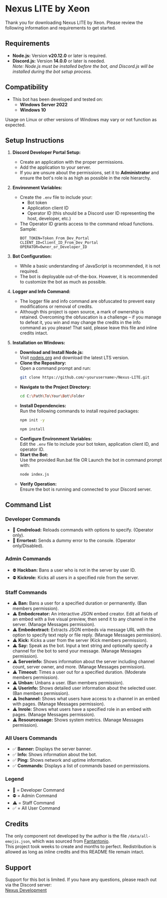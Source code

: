 # Nexus LITE by Xeon

Thank you for downloading Nexus LITE by Xeon. Please review the following information and requirements to get started.

## Requirements

- **Node.js:** Version **v20.12.0** or later is required.  
- **Discord.js:** Version **14.0.0** or later is needed.  
  *Note: Node.js must be installed before the bot, and Discord.js will be installed during the bot setup process.*

## Compatibility

- This bot has been developed and tested on:
  - **Windows Server 2022**
  - **Windows 10**

Usage on Linux or other versions of Windows may vary or not function as expected.

## Setup Instructions

1. **Discord Developer Portal Setup:**
   - Create an application with the proper permissions.
   - Add the application to your server.
   - If you are unsure about the permissions, set it to **Administrator** and ensure the bot's role is as high as possible in the role hierarchy.

2. **Environment Variables:**
   - Create the `.env` file to include your:
     - Bot token
     - Application client ID
     - Operator ID (this should be a Discord user ID representing the host, developer, etc.)
   - The Operator ID grants access to the command reload functions.
     Sample:
     ```
     BOT_TOKEN=Token_From_Dev_Portal
     CLIENT_ID=Client_ID_From_Dev_Portal
     OPERATOR=Owner_or_Developer_ID
     ```

3. **Bot Configuration:**
   - While a basic understanding of JavaScript is recommended, it is not required.
   - The bot is deployable out-of-the-box. However, it is recommended to customize the bot as much as possible.

4. **Logger and Info Command:**
   - The logger file and info command are obfuscated to prevent easy modifications or removal of credits.
   - Although this project is open source, a mark of ownership is retained. Overcoming the obfuscation is a challenge – if you manage to defeat it, you win and may change the credits in the info command as you please! That said, please leave this file and inline credits intact.

5. **Installation on Windows:**
   - **Download and Install Node.js:**  
     Visit [nodejs.org](https://nodejs.org/) and download the latest LTS version.
   - **Clone the Repository:**  
     Open a command prompt and run:
     ```bash
     git clone https://github.com/<yourusername>/Nexus-LITE.git
     ```
   - **Navigate to the Project Directory:**  
     ```bash
     cd C:\Path\To\Your\Bot\Folder
     ```
   - **Install Dependencies:**  
     Run the following commands to install required packages:
     ```bash
     npm init -y
     ```
     ```bash
     npm install
     ```
   - **Configure Environment Variables:**  
     Edit the `.env` file to include your bot token, application client ID, and operator ID.
   - **Start the Bot:**  
     Use the provided Run.bat file OR
     Launch the bot in command prompt with:
     ```bash
     node index.js
     ```
   - **Verify Operation:**  
     Ensure the bot is running and connected to your Discord server.

## Command List

### Developer Commands
- 🚫 **Cmdreload:** Reloads commands with options to specify. (Operator only).
- 🚫 **Errortest:** Sends a dummy error to the console. (Operator only/Disabled).

### Admin Commands
- ⛔ **Hackban:** Bans a user who is not in the server by user ID.
- ⛔ **Kickrole:** Kicks all users in a specified role from the server.

### Staff Commands
- ⚠️ **Ban:** Bans a user for a specified duration or permanently. (Ban members permission).
- ⚠️ **Embedcreator:** An interactive JSON embed creator. Edit all fields of an embed with a live visual preview, then send it to any channel in the server. (Manage Messages permission).
- ⚠️ **Embedextract:** Extracts JSON embeds via message URL with the option to specify text reply or file reply. (Manage Messages permission).
- ⚠️ **Kick:** Kicks a user from the server (Kick members permission).
- ⚠️ **Say:** Speak as the bot. Input a text string and optionally specify a channel for the bot to send your message. (Manage Messages permission).
- ⚠️ **Serverinfo:** Shows information about the server including channel count, server owner, and more. (Manage Messages permission).
- ⚠️ **Timeout:** Times a user out for a specified duration. (Moderate members permission).
- ⚠️ **Unban:** Unbans a user. (Ban members permission).
- ⚠️ **Userinfo:** Shows detailed user information about the selected user. (Ban members permission).
- ⚠️ **Inchannel:** Shows what users have access to a channel in an embed with pages. (Manage Messages permission).
- ⚠️ **Inrole:** Shows what users have a specified role in an embed with pages. (Manage Messages permission).
- ⚠️ **Resourceusage:** Shows system metrics. (Manage Messages permission).

### All Users Commands
- ✅ **Banner:** Displays the server banner.
- ✅ **Info:** Shows information about the bot.
- ✅ **Ping:** Shows network and uptime information.
- ✅ **Commands:** Displays a list of commands based on permissions.

### Legend
- 🚫 = Developer Command
- ⛔ = Admin Command
- ⚠️ = Staff Command
- ✅ = All User Command

## Credits

The only component not developed by the author is the file `/data/all-emojis.json`, which was sourced from [Fantantonio](https://github.com/Fantantonio).  
This project took weeks to create and months to perfect. Redistribution is allowed as long as inline credits and this README file remain intact.

## Support

Support for this bot is limited. If you have any questions, please reach out via the Discord server:  
[Nexus Development](https://discord.gg/BcfV8jbqxS)
